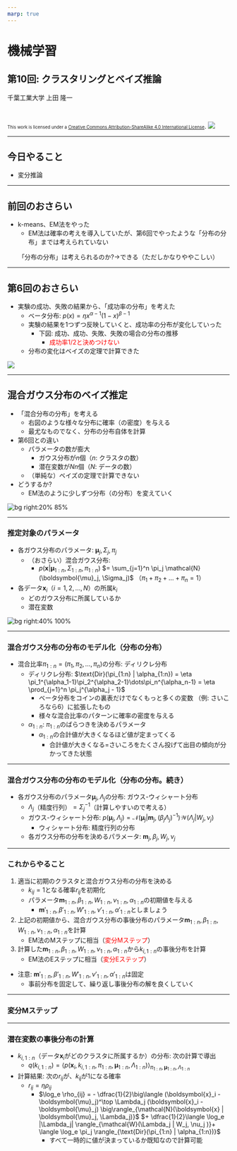 ```yaml
---
marp: true
---
```


<!-- footer: "機械学習（と統計）第10回" -->

# 機械学習

## 第10回: クラスタリングとベイズ推論

千葉工業大学 上田 隆一

<br />

<span style="font-size:70%">This work is licensed under a </span>[<span style="font-size:70%">Creative Commons Attribution-ShareAlike 4.0 International License</span>](https://creativecommons.org/licenses/by-sa/4.0/).
![](https://i.creativecommons.org/l/by-sa/4.0/88x31.png)

---

<!-- paginate: true -->

## 今日やること

- 変分推論

---

## 前回のおさらい

- k-means、EM法をやった
    - EM法は確率の考えを導入していたが、第6回でやったような「分布の分布」までは考えられていない

<center>「分布の分布」は考えられるのか?→できる（ただしかなりややこしい）</center>

---

## 第6回のおさらい

- 実験の成功、失敗の結果から、「成功率の分布」を考えた
    - ベータ分布: $p(x) = \eta x^{\alpha-1}(1-x)^{\beta-1}$
    - 実験の結果を1つずつ反映していくと、成功率の分布が変化していった
        - 下図: 成功、成功、失敗、失敗の場合の分布の推移
            - <span style="color:red">成功率1/2と決めつけない</span>
    - 分布の変化はベイズの定理で計算できた

![](./figs/success_distribution.png)

---

## 混合ガウス分布のベイズ推定

- 「混合分布の分布」を考える
    - 右図のような様々な分布に確率（の密度）を与える
    - 最尤なものでなく、分布の分布自体を計算
- 第6回との違い
    - パラメータの数が膨大
        - ガウス分布が$n$個（$n$: クラスタの数）
        - 潜在変数が$Nn$個（$N$: データの数）
    - （単純な）ベイズの定理で計算できない
- どうするか?
    - EM法のように少しずつ分布（の分布）を変えていく

![bg right:20% 85%](./figs/various_mixture_gauss.png)

---

### 推定対象のパラメータ

- 各ガウス分布のパラメータ: $\boldsymbol{\mu}_j, \Sigma_j, \pi_j$
    - （おさらい）混合ガウス分布:
        - $p(\boldsymbol{x} | \boldsymbol{\mu}_{1:n}, \Sigma_{1:n}, \pi_{1:n})$
        $=  \sum_{j=1}^n \pi_j \mathcal{N}(\boldsymbol{\mu}_j, \Sigma_j)$
        （$\pi_1 + \pi_2 + \dots + \pi_n = 1$）
- 各データ$\boldsymbol{x}_i$（$i=1,2,\dots,N$）の所属$k_{i}$
    - どのガウス分布に所属しているか
    - 潜在変数

![bg right:40% 100%](./figs/gauss_mixture.png)


---

### 混合ガウス分布の分布のモデル化（分布の分布）

- 混合比率$\pi_{1:n} = (\pi_1, \pi_2, \dots, \pi_n)$の分布: ディリクレ分布
    - ディリクレ分布: $\text{Dir}(\pi_{1:n} | \alpha_{1:n}) = \eta \pi_1^{\alpha_1-1}\pi_2^{\alpha_2-1}\dots\pi_n^{\alpha_n-1} = \eta \prod_{j=1}^n \pi_j^{\alpha_j - 1}$
        - ベータ分布をコインの裏表だけでなくもっと多くの変数
        （例: さいころなら6）に拡張したもの
        - 様々な混合比率のパターンに確率の密度を与える
    - $\alpha_{1:n}$: $\pi_{1:n}$のばらつきを決めるパラメータ
        - $\alpha_{1:n}$の合計値が大きくなるほど値が定まってくる
            - 合計値が大きくなる=さいころをたくさん投げて出目の傾向が分かってきた状態

---

### 混合ガウス分布の分布のモデル化（分布の分布。続き）

- 各ガウス分布のパラメータ$\boldsymbol{\mu}_j, \Lambda_j$の分布: ガウス-ウィシャート分布
    - $\Lambda_j$（精度行列）$= \Sigma_j^{-1}$（計算しやすいので考える）
    - ガウス-ウィシャート分布: $p(\boldsymbol{\mu}_j, \Lambda_j) = \mathcal{N}(\boldsymbol{\mu}_j|\boldsymbol{m}_j, (\beta_j \Lambda_j)^{-1})\mathcal{W}(\Lambda_j | W_j, \nu_j)$
        - ウィシャート分布: 精度行列の分布
    - 各ガウス分布の分布を決めるパラメータ: $\boldsymbol{m}_j, \beta_j, W_j, \nu_j$


---

### これからやること

1. 適当に初期のクラスタと混合ガウス分布の分布を決める
    - $k_{ij}=1$となる確率$r_{ij}$を初期化
    - パラメータ$\boldsymbol{m}_{1:n}, \beta_{1:n}, W_{1:n}, \nu_{1:n}, \alpha_{1:n}$の初期値を与える
        - $\boldsymbol{m}'_{1:n}, \beta'_{1:n}, W'_{1:n}, \nu'_{1:n}, \alpha'_{1:n}$としましょう
2. 上記の初期値から、混合ガウス分布の事後分布のパラメータ$\boldsymbol{m}_{1:n}, \beta_{1:n}, W_{1:n}, \nu_{1:n}, \alpha_{1:n}$を計算
    - EM法のMステップに相当（<span style="color:red">変分Mステップ</span>）
3. 計算した$\boldsymbol{m}_{1:n}, \beta_{1:n}, W_{1:n}, \nu_{1:n}, \alpha_{1:n}$から$k_{i,1:n}$の事後分布を計算
    - EM法のEステップに相当（<span style="color:red">変分Eステップ</span>）
- 注意: $\boldsymbol{m}'_{1:n}, \beta'_{1:n}, W'_{1:n}, \nu'_{1:n}, \alpha'_{1:n}$は固定
    - 事前分布を固定して、繰り返し事後分布の解を良くしていく

---

### 変分Mステップ


---

### 潜在変数の事後分布の計算

- $k_{i,1:n}$（データ$\boldsymbol{x}_i$がどのクラスタに所属するか）の分布: 次の計算で導出
    - $q(k_{i,1:n}) = \langle p(\boldsymbol{x}_i, k_{i,1:n}, \pi_{1:n}, \boldsymbol{\mu}_{1:n}, \Lambda_{1:n}) \rangle_{\pi_{1:n}, \boldsymbol{\mu}_{1:n}, \Lambda_{1:n}}$
- 計算結果: 次の$r_{ij}$が、$k_{ij}$が$1$になる確率
    - $r_{ij} = \eta \rho_{ij}$
        - $\log_e \rho_{ij} = - \dfrac{1}{2}\big\langle (\boldsymbol{x}_i - \boldsymbol{\mu}_j)^\top \Lambda_j (\boldsymbol{x}_i - \boldsymbol{\mu}_j) \big\rangle_{\mathcal{N}(\boldsymbol{x} | \boldsymbol{\mu}_j, \Lambda_j)}$
        $+ \dfrac{1}{2}\langle \log_e |\Lambda_j| \rangle_{\mathcal{W}(\Lambda_j | W_j, \nu_j )}+ \langle \log_e \pi_j \rangle_{\text{Dir}(\pi_{1:n} | \alpha_{1:n})}$
            - すべて一時的に値が決まっているか既知なので計算可能
